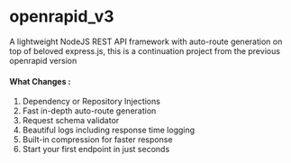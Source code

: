 # openrapid_v3

A lightweight NodeJS REST API framework with auto-route generation on top of beloved express.js, this is a continuation project from the previous openrapid version

#### What Changes :
1. Dependency or Repository Injections
2. Fast in-depth auto-route generation
3. Request schema validator
4. Beautiful logs including response time logging
5. Built-in compression for faster response
6. Start your first endpoint in just seconds
